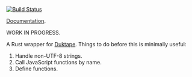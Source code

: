 [![Build Status](https://travis-ci.org/emk/duktape-rs.svg)](https://travis-ci.org/emk/duktape-rs)

[Documentation][apidoc].

[apidoc]: http://www.rust-ci.org/emk/ducktape-rs/doc/ducktape/

WORK IN PROGRESS.

A Rust wrapper for [Duktape](http://duktape.org/).  Things to do before
this is minimally useful:

1. Handle non-UTF-8 strings.
2. Call JavaScript functions by name.
3. Define functions.
